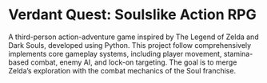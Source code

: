 # Verdant Quest: Soulslike Action RPG

A third-person action-adventure game inspired by The Legend of Zelda and Dark Souls, developed using Python. This project follow comprehensively implements core gameplay systems, including player movement, stamina-based combat, enemy AI, and lock-on targeting. The goal is to merge Zelda’s exploration with the combat mechanics of the Soul franchise.
